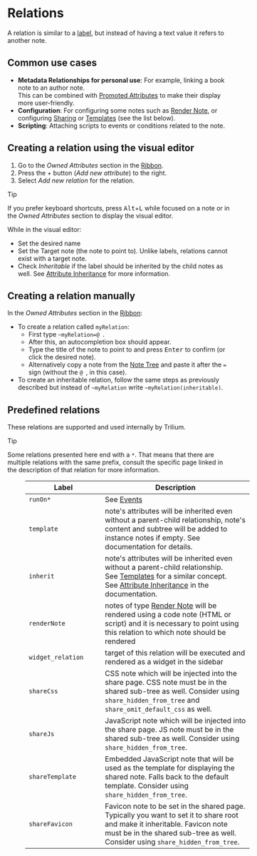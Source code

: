 # Relations
A relation is similar to a [label](Labels.md), but instead of having a text value it refers to another note.

## Common use cases

*   **Metadata Relationships for personal use**: For example, linking a book note to an author note.  
    This can be combined with <a class="reference-link" href="Promoted%20Attributes.md">Promoted Attributes</a> to make their display more user-friendly.
*   **Configuration**: For configuring some notes such as <a class="reference-link" href="../../Note%20Types/Render%20Note.md">Render Note</a>, or configuring <a class="reference-link" href="../Sharing.md">Sharing</a> or <a class="reference-link" href="../Templates.md">Templates</a> (see the list below).
*   **Scripting**: Attaching scripts to events or conditions related to the note.

## Creating a relation using the visual editor

1.  Go to the _Owned Attributes_ section in the <a class="reference-link" href="../../Basic%20Concepts%20and%20Features/UI%20Elements/Ribbon.md">Ribbon</a>.
2.  Press the + button (_Add new attribute_) to the right.
3.  Select _Add new relation_ for the relation.

> [!TIP]
> If you prefer keyboard shortcuts, press <kbd>Alt</kbd>+<kbd>L</kbd> while focused on a note or in the _Owned Attributes_ section to display the visual editor.

While in the visual editor:

*   Set the desired name
*   Set the Target note (the note to point to). Unlike labels, relations cannot exist with a target note.
*   Check _Inheritable_ if the label should be inherited by the child notes as well. See <a class="reference-link" href="Attribute%20Inheritance.md">Attribute Inheritance</a> for more information.

## Creating a relation manually

In the _Owned Attributes_ section in the <a class="reference-link" href="../../Basic%20Concepts%20and%20Features/UI%20Elements/Ribbon.md">Ribbon</a>:

*   To create a relation called `myRelation`:
    *   First type `~myRelation=@` .
    *   After this, an autocompletion box should appear.
    *   Type the title of the note to point to and press <kbd>Enter</kbd> to confirm (or click the desired note).
    *   Alternatively copy a note from the <a class="reference-link" href="../../Basic%20Concepts%20and%20Features/UI%20Elements/Note%20Tree.md">Note Tree</a> and paste it after the `=` sign (without the `@` , in this case).
*   To create an inheritable relation, follow the same steps as previously described but instead of `~myRelation` write `~myRelation(inheritable)`.

## Predefined relations

These relations are supported and used internally by Trilium.

> [!TIP]
> Some relations presented here end with a `*`. That means that there are multiple relations with the same prefix, consult the specific page linked in the description of that relation for more information.

<figure class="table" style="width:100%;"><table class="ck-table-resized"><colgroup><col style="width:33.95%;"><col style="width:66.05%;"></colgroup><thead><tr><th>Label</th><th>Description</th></tr></thead><tbody><tr><td><code>runOn*</code></td><td>See&nbsp;<a class="reference-link" href="../../Scripting/Events.md">Events</a></td></tr><tr><td><code>template</code></td><td>note's attributes will be inherited even without a parent-child relationship, note's content and subtree will be added to instance notes if empty. See documentation for details.</td></tr><tr><td><code>inherit</code></td><td>note's attributes will be inherited even without a parent-child relationship. See&nbsp;<a class="reference-link" href="../Templates.md">Templates</a>&nbsp;for a similar concept. See&nbsp;<a class="reference-link" href="Attribute%20Inheritance.md">Attribute Inheritance</a>&nbsp;in the documentation.</td></tr><tr><td><code>renderNote</code></td><td>notes of type&nbsp;<a class="reference-link" href="../../Note%20Types/Render%20Note.md">Render Note</a>&nbsp;will be rendered using a code note (HTML or script) and it is necessary to point using this relation to which note should be rendered</td></tr><tr><td><code>widget_relation</code></td><td>target of this relation will be executed and rendered as a widget in the sidebar</td></tr><tr><td><code>shareCss</code></td><td>CSS note which will be injected into the share page. CSS note must be in the shared sub-tree as well. Consider using <code>share_hidden_from_tree</code> and <code>share_omit_default_css</code> as well.</td></tr><tr><td><code>shareJs</code></td><td>JavaScript note which will be injected into the share page. JS note must be in the shared sub-tree as well. Consider using <code>share_hidden_from_tree</code>.</td></tr><tr><td><code>shareTemplate</code></td><td>Embedded JavaScript note that will be used as the template for displaying the shared note. Falls back to the default template. Consider using <code>share_hidden_from_tree</code>.</td></tr><tr><td><code>shareFavicon</code></td><td>Favicon note to be set in the shared page. Typically you want to set it to share root and make it inheritable. Favicon note must be in the shared sub-tree as well. Consider using <code>share_hidden_from_tree</code>.</td></tr></tbody></table></figure>